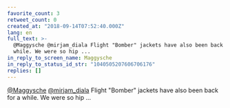 ```yaml
---
favorite_count: 3
retweet_count: 0
created_at: "2018-09-14T07:52:40.000Z"
lang: en
full_text: >-
  @Maggysche @mirjam_diala Flight "Bomber" jackets have also been back for a
  while. We were so hip ...
in_reply_to_screen_name: Maggysche
in_reply_to_status_id_str: "1040505207606706176"
replies: []
---
```


[@Maggysche](https://twitter.com/Maggysche)
[@mirjam_diala](https://twitter.com/mirjam_diala) Flight "Bomber" jackets have
also been back for a while. We were so hip ...
